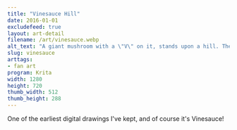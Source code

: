 ```yaml
---
title: "Vinesauce Hill"
date: 2016-01-01
excludefeed: true
layout: art-detail
filename: /art/vinesauce.webp
alt_text: "A giant mushroom with a \"V\" on it, stands upon a hill. There are glowing rays coming from the mushroom, spreading over white clouds over dusk."
slug: vinesauce
arttags:
- fan art
program: Krita
width: 1280
height: 720
thumb_width: 512
thumb_height: 288
---
```

One of the earliest digital drawings I've kept, and of course it's Vinesauce!

